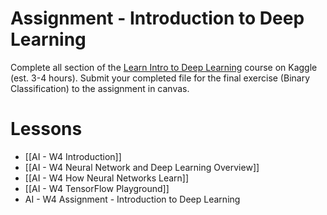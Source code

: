 
# Assignment - Introduction to Deep Learning

Complete all section of the [Learn Intro to Deep Learning](https://www.kaggle.com/learn/intro-to-deep-learning) course on Kaggle (est. 3-4 hours). Submit your completed file for the final exercise (Binary Classification) to the assignment in canvas.

# Lessons
- [[AI - W4 Introduction]]
- [[AI - W4 Neural Network and Deep Learning Overview]]
- [[AI - W4 How Neural Networks Learn]]
- [[AI - W4 TensorFlow Playground]]
- AI - W4 Assignment - Introduction to Deep Learning
